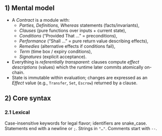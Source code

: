 ## 1) Mental model
* A *Contract* is a module with:
  * *Parties, Definitions, Whereas* statements (facts/invariants),
  * *Clauses* (pure functions over inputs + current state),
  * *Conditions* (“Provided That …” = preconditions),
  * *Performance* (“Shall …” = pure return value describing effects),
  * *Remedies* (alternative effects if conditions fail),
  * *Term* (time box / expiry conditions),
  * *Signatures* (explicit acceptance).
* Everything is *referentially transparent*: clauses compute *effect descriptions* (values) which the runtime later commits atomically on-chain.
* State is immutable within evaluation; changes are expressed as an *Effect* value (e.g., `Transfer`, `Set`, `Escrow`) returned by a clause.

## 2) Core syntax
### 2.1 Lexical
Case-insensitive keywords for legal flavor; identifiers are snake_case.
Statements end with a newline or `;`. Strings in `"…"`. Comments start with `--`.
